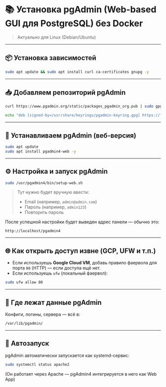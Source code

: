 # 📚 Установка pgAdmin (Web-based GUI для PostgreSQL) без Docker

> Актуально для Linux (Debian/Ubuntu)

---

## 📦 Установка зависимостей

```bash
sudo apt update && sudo apt install curl ca-certificates gnupg -y
```

---

## 📥 Добавляем репозиторий pgAdmin

```bash
curl https://www.pgadmin.org/static/packages_pgadmin_org.pub | sudo gpg --dearmor -o /usr/share/keyrings/pgadmin-keyring.gpg
```

```bash
echo "deb [signed-by=/usr/share/keyrings/pgadmin-keyring.gpg] https://ftp.postgresql.org/pub/pgadmin/pgadmin4/apt/$(lsb_release -cs) pgadmin4" | sudo tee /etc/apt/sources.list.d/pgadmin4.list
```

---

## 🔁 Устанавливаем pgAdmin (веб-версия)

```bash
sudo apt update
sudo apt install pgadmin4-web -y
```

---

## ⚙️ Настройка и запуск pgAdmin

```bash
sudo /usr/pgadmin4/bin/setup-web.sh
```

> Тут нужно будет вручную ввести:
>
> - Email (например, `admin@admin.com`)
> - Пароль (например, `admin123`)
> - Повторить пароль

После успешной настройки будет выведен адрес панели — обычно это:
```
http://localhost/pgadmin4
```

---

## 🌐 Как открыть доступ извне (GCP, UFW и т.п.)

- Если используешь **Google Cloud VM**, добавь правило фаервола для порта `80` (HTTP) — если доступа ещё нет.
- Если используешь `ufw` (локальный фаервол):

```bash
sudo ufw allow 80
```

---

## 🔐 Где лежат данные pgAdmin

Конфиги, логины, сервера — всё в:

```bash
/var/lib/pgadmin/
```

---

## 🔁 Автозапуск

pgAdmin автоматически запускается как systemd-сервис:

```bash
sudo systemctl status apache2
```

(Он работает через Apache — pgAdmin4 интегрируется в него как Web App)
